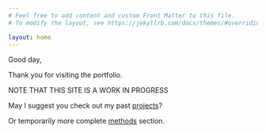 ```yaml
---
# Feel free to add content and custom Front Matter to this file.
# To modify the layout, see https://jekyllrb.com/docs/themes/#overriding-theme-defaults

layout: home
---
```

Good day,

Thank you for visiting the portfolio. 

NOTE THAT THIS SITE IS A WORK IN PROGRESS

May I suggest you check out my past [projects](/projects/)?

Or temporarily more complete [methods](/methods/) section.